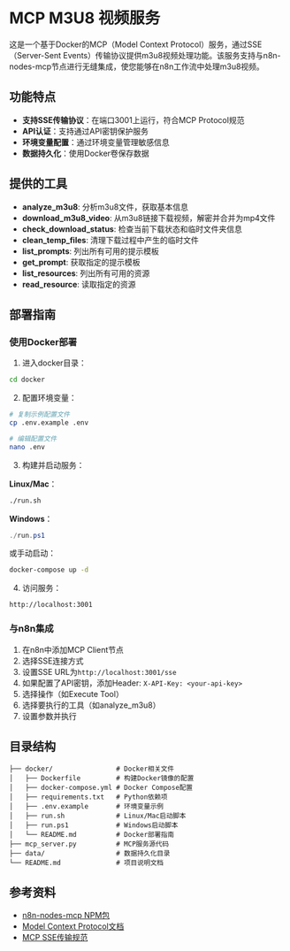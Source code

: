 # MCP M3U8 视频服务

这是一个基于Docker的MCP（Model Context Protocol）服务，通过SSE（Server-Sent Events）传输协议提供m3u8视频处理功能。该服务支持与n8n-nodes-mcp节点进行无缝集成，使您能够在n8n工作流中处理m3u8视频。

## 功能特点

- **支持SSE传输协议**：在端口3001上运行，符合MCP Protocol规范
- **API认证**：支持通过API密钥保护服务
- **环境变量配置**：通过环境变量管理敏感信息
- **数据持久化**：使用Docker卷保存数据

## 提供的工具

- **analyze_m3u8**: 分析m3u8文件，获取基本信息
- **download_m3u8_video**: 从m3u8链接下载视频，解密并合并为mp4文件
- **check_download_status**: 检查当前下载状态和临时文件夹信息
- **clean_temp_files**: 清理下载过程中产生的临时文件
- **list_prompts**: 列出所有可用的提示模板
- **get_prompt**: 获取指定的提示模板
- **list_resources**: 列出所有可用的资源
- **read_resource**: 读取指定的资源

## 部署指南

### 使用Docker部署

1. 进入docker目录：
```bash
cd docker
```

2. 配置环境变量：
```bash
# 复制示例配置文件
cp .env.example .env

# 编辑配置文件
nano .env
```

3. 构建并启动服务：

**Linux/Mac**：
```bash
./run.sh
```

**Windows**：
```powershell
./run.ps1
```

或手动启动：
```bash
docker-compose up -d
```

4. 访问服务：
```
http://localhost:3001
```

### 与n8n集成

1. 在n8n中添加MCP Client节点
2. 选择SSE连接方式
3. 设置SSE URL为`http://localhost:3001/sse`
4. 如果配置了API密钥，添加Header: `X-API-Key: <your-api-key>`
5. 选择操作（如Execute Tool）
6. 选择要执行的工具（如analyze_m3u8）
7. 设置参数并执行

## 目录结构

```
├── docker/                # Docker相关文件
│   ├── Dockerfile         # 构建Docker镜像的配置
│   ├── docker-compose.yml # Docker Compose配置
│   ├── requirements.txt   # Python依赖项
│   ├── .env.example       # 环境变量示例
│   ├── run.sh             # Linux/Mac启动脚本
│   ├── run.ps1            # Windows启动脚本
│   └── README.md          # Docker部署指南
├── mcp_server.py          # MCP服务源代码
├── data/                  # 数据持久化目录
└── README.md              # 项目说明文档
```

## 参考资料

- [n8n-nodes-mcp NPM包](https://www.npmjs.com/package/n8n-nodes-mcp)
- [Model Context Protocol文档](https://modelcontextprotocol.github.io/)
- [MCP SSE传输规范](https://github.com/modelcontextprotocol/protocol) 